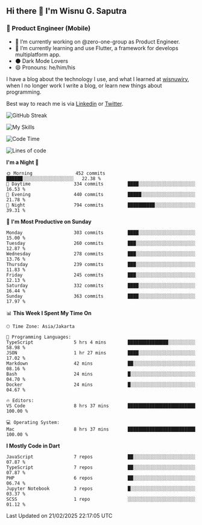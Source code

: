 ## Hi there 👋 I'm Wisnu G. Saputra

### :mobile_phone_off: Product Engineer (Mobile)

- 🔭 I’m currently working on @zero-one-group as Product Engineer.
- 🌱 I’m currently learning and use Flutter, a framework for develops multiplatform app.
- 🌑 Dark Mode Lovers
- 😄 Pronouns: he/him/his

I have a blog about the technology I use, and what I learned at [wisnuwiry](https://wisnuwiry.space/), when I no longer work I write a blog, or learn new things about programming.

Best way to reach me is via [Linkedin](https://www.linkedin.com/in/wisnu-saputra/) or [Twitter](https://twitter.com/wisnuwiry).

![GitHub Streak](https://streak-stats.demolab.com?user=wisnuwiry&theme=dark&hide_border=true)

![My Skills](https://skillicons.dev/icons?i=dart,flutter,kotlin,swift,go,js,css,neovim,git,linux&perline=5)

<!--START_SECTION:waka-->
![Code Time](http://img.shields.io/badge/Code%20Time-1%2C715%20hrs%2045%20mins-blue)

![Lines of code](https://img.shields.io/badge/From%20Hello%20World%20I%27ve%20Written-3.9%20million%20lines%20of%20code-blue)

**I'm a Night 🦉** 

```text
🌞 Morning                452 commits         ██████░░░░░░░░░░░░░░░░░░░   22.38 % 
🌆 Daytime                334 commits         ████░░░░░░░░░░░░░░░░░░░░░   16.53 % 
🌃 Evening                440 commits         █████░░░░░░░░░░░░░░░░░░░░   21.78 % 
🌙 Night                  794 commits         ██████████░░░░░░░░░░░░░░░   39.31 % 
```
📅 **I'm Most Productive on Sunday** 

```text
Monday                   303 commits         ████░░░░░░░░░░░░░░░░░░░░░   15.00 % 
Tuesday                  260 commits         ███░░░░░░░░░░░░░░░░░░░░░░   12.87 % 
Wednesday                278 commits         ███░░░░░░░░░░░░░░░░░░░░░░   13.76 % 
Thursday                 239 commits         ███░░░░░░░░░░░░░░░░░░░░░░   11.83 % 
Friday                   245 commits         ███░░░░░░░░░░░░░░░░░░░░░░   12.13 % 
Saturday                 332 commits         ████░░░░░░░░░░░░░░░░░░░░░   16.44 % 
Sunday                   363 commits         ████░░░░░░░░░░░░░░░░░░░░░   17.97 % 
```


📊 **This Week I Spent My Time On** 

```text
🕑︎ Time Zone: Asia/Jakarta

💬 Programming Languages: 
TypeScript               5 hrs 4 mins        ███████████████░░░░░░░░░░   58.98 % 
JSON                     1 hr 27 mins        ████░░░░░░░░░░░░░░░░░░░░░   17.02 % 
Markdown                 42 mins             ██░░░░░░░░░░░░░░░░░░░░░░░   08.16 % 
Bash                     24 mins             █░░░░░░░░░░░░░░░░░░░░░░░░   04.70 % 
Docker                   24 mins             █░░░░░░░░░░░░░░░░░░░░░░░░   04.67 % 

🔥 Editors: 
VS Code                  8 hrs 37 mins       █████████████████████████   100.00 % 

💻 Operating System: 
Mac                      8 hrs 37 mins       █████████████████████████   100.00 % 
```

**I Mostly Code in Dart** 

```text
JavaScript               7 repos             ██░░░░░░░░░░░░░░░░░░░░░░░   07.87 % 
TypeScript               7 repos             ██░░░░░░░░░░░░░░░░░░░░░░░   07.87 % 
PHP                      6 repos             ██░░░░░░░░░░░░░░░░░░░░░░░   06.74 % 
Jupyter Notebook         3 repos             █░░░░░░░░░░░░░░░░░░░░░░░░   03.37 % 
SCSS                     1 repo              ░░░░░░░░░░░░░░░░░░░░░░░░░   01.12 % 
```




 Last Updated on 21/02/2025 22:17:05 UTC
<!--END_SECTION:waka-->
